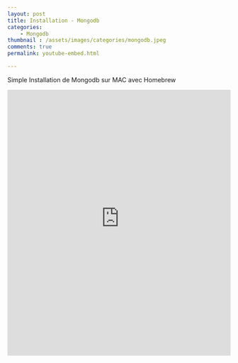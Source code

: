 ```yaml
---
layout: post
title: Installation - Mongodb
categories:
    - Mongodb
thumbnail : /assets/images/categories/mongodb.jpeg
comments: true
permalink: youtube-embed.html

---
```



Simple Installation de Mongodb sur MAC avec Homebrew

<iframe style="width: 100%; height: 600px;" src="https://www.youtube-nocookie.com/embed/Ut5WEcubfv4?controls=0&amp;showinfo=0" frameborder="0" allowfullscreen></iframe>